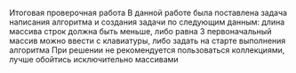 Итоговая проверочная работа
В данной работе была поставлена задача написания алгоритма и создания задачи по следующим данным:
длина массива строк должна быть меньше, либо равна 3
первоначальный массив можно ввести с клавиатуры, либо задать на старте выполнения алгоритма
При решении не рекомендуется пользоваться коллекциями, лучше обойтись исключительно массивами
